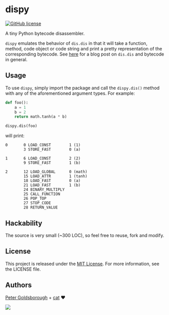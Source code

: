 # dispy

[![GitHub license](https://img.shields.io/github/license/mashape/apistatus.svg?style=flat-square)](http://goldsborough.mit-license.org)

A tiny Python bytecode disassembler.

`dispy` emulates the behavior of `dis.dis` in that it will take a function, method, code object or code string and print a pretty representation of the corresponding bytecode. See [here](http://www.goldsborough.me/python/low-level/2016/10/04/00-31-30-disassembling_python_bytecode/) for a blog post on `dis.dis` and bytecode in general.

## Usage

To use `dispy`, simply import the package and call the `dispy.dis()` method with any of the aforementioned argument types. For example:

```python
def foo():
    a = 1
    b = 2
    return math.tanh(a * b)

dispy.dis(foo)
```

will print:

```
0       0 LOAD_CONST        1 (1)
        3 STORE_FAST        0 (a)

1       6 LOAD_CONST        2 (2)
        9 STORE_FAST        1 (b)

2       12 LOAD_GLOBAL      0 (math)
        15 LOAD_ATTR        1 (tanh)
        18 LOAD_FAST        0 (a)
        21 LOAD_FAST        1 (b)
        24 BINARY_MULTIPLY
        25 CALL_FUNCTION
        26 POP_TOP
        27 STOP_CODE
        28 RETURN_VALUE
```

## Hackability

The source is very small (~300 LOC), so feel free to reuse, fork and modify.

## License

This project is released under the [MIT License](http://goldsborough.mit-license.org). For more information, see the LICENSE file.

## Authors

[Peter Goldsborough](http://goldsborough.me) + [cat](https://goo.gl/IpUmJn) :heart:

<a href="https://gratipay.com/~goldsborough/"><img src="http://img.shields.io/gratipay/goldsborough.png?style=flat-square"></a>
